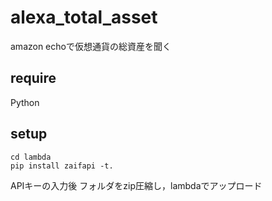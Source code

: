 ﻿# alexa_total_asset
amazon echoで仮想通貨の総資産を聞く

## require
Python

## setup

```
cd lambda
pip install zaifapi -t.
```

APIキーの入力後
フォルダをzip圧縮し，lambdaでアップロード
